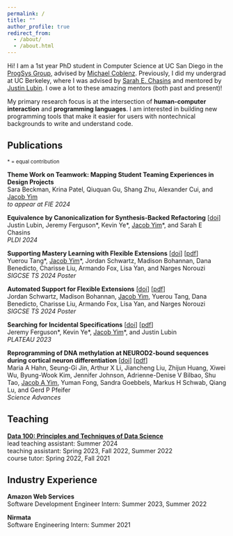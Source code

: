 ```yaml
---
permalink: /
title: ""
author_profile: true
redirect_from: 
  - /about/
  - /about.html
---
```


Hi! I am a 1st year PhD student in Computer Science at UC San Diego in the [ProgSys Group](https://cseweb.ucsd.edu/groups/progsys/), advised by [Michael Coblenz](https://cseweb.ucsd.edu/~mcoblenz/). Previously, I did my undergrad at UC Berkeley, where I was advised by [Sarah E. Chasins](https://schasins.com/) and mentored by [Justin Lubin](https://jlubin.net/).  I owe a lot to these amazing mentors (both past and present)!

My primary research focus is at the intersection of **human-computer interaction** and **programming languages**. I am interested in building new programming tools that make it easier for users with nontechnical backgrounds to write and understand code.

## Publications
<sup>\* = equal contribution</sup>

__Theme Work on Teamwork: Mapping Student Teaming Experiences in Design Projects__ \
Sara Beckman, Krina Patel, Qiuquan Gu, Shang Zhu, Alexander Cui, and <ins>Jacob Yim</ins> \
*to appear at FIE 2024*

__Equivalence by Canonicalization for Synthesis-Backed Refactoring__ [[doi](https://doi.org/10.1145/3656453)] \
Justin Lubin, Jeremy Ferguson\*, Kevin Ye\*, <ins>Jacob Yim</ins>\*, and Sarah E Chasins \
*PLDI 2024*

__Supporting Mastery Learning with Flexible Extensions__ [[doi](https://doi.org/10.1145/3626253.3635615)] [[pdf](../files/mastery-learning-flextensions.pdf)] \
Yuerou Tang\*, <ins>Jacob Yim</ins>\*, Jordan Schwartz, Madison Bohannan, Dana Benedicto, Charisse Liu, Armando Fox, Lisa Yan, and Narges Norouzi \
*SIGCSE TS 2024 Poster*

__Automated Support for Flexible Extensions__ [[doi](https://doi.org/10.1145/3626253.3635628)] [[pdf](../files/automated-support-flextensions.pdf)] \
Jordan Schwartz, Madison Bohannan, <ins>Jacob Yim</ins>, Yuerou Tang, Dana Benedicto, Charisse Liu, Armando Fox, Lisa Yan, and Narges Norouzi \
*SIGCSE TS 2024 Poster*

__Searching for Incidental Specifications__ [[doi](https://doi.org/10.1184/R1/22277332.v1)] [[pdf](../files/incidental-specifications.pdf)] \
Jeremy Ferguson\*, Kevin Ye\*, <ins>Jacob Yim</ins>\*, and Justin Lubin \
*PLATEAU 2023*

__Reprogramming of DNA methylation at NEUROD2-bound sequences during cortical neuron differentiation__ [[doi](https://doi.org/10.1126/sciadv.aax0080)] [[pdf](https://www.science.org/doi/pdf/10.1126/sciadv.aax0080)] \
Maria A Hahn, Seung-Gi Jin, Arthur X Li, Jiancheng Liu, Zhijun Huang, Xiwei Wu, Byung-Wook Kim, Jennifer Johnson, Adrienne-Denise V Bilbao, Shu Tao, <ins>Jacob A Yim</ins>, Yuman Fong, Sandra Goebbels, Markus H Schwab, Qiang Lu, and Gerd P Pfeifer \
*Science Advances*

## Teaching
[__Data 100: Principles and Techniques of Data Science__](https://ds100.org) \
lead teaching assistant: Summer 2024 \
teaching assistant: Spring 2023, Fall 2022, Summer 2022 \
course tutor: Spring 2022, Fall 2021

## Industry Experience
__Amazon Web Services__ \
Software Development Engineer Intern: Summer 2023, Summer 2022

__Nirmata__ \
Software Engineering Intern: Summer 2021